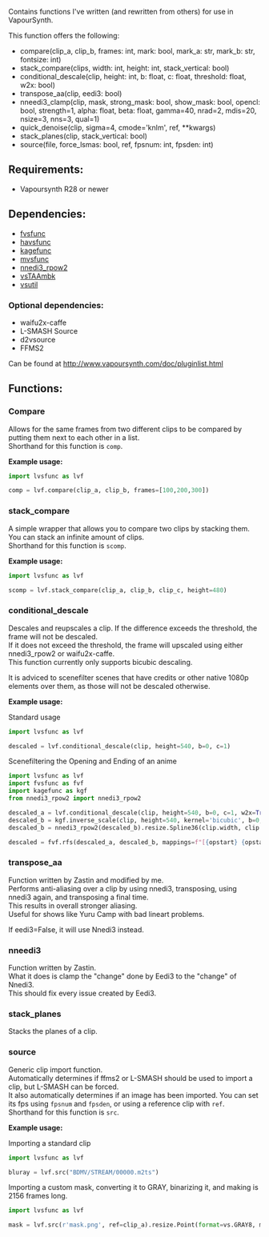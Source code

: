 Contains functions I've written (and rewritten from others) for use in VapourSynth.

This function offers the following:</br>

- compare(clip_a, clip_b, frames: int, mark: bool, mark_a: str, mark_b: str, fontsize: int)
- stack_compare(clips, width: int, height: int, stack_vertical: bool)
- conditional_descale(clip, height: int, b: float, c: float, threshold: float, w2x: bool)
- transpose_aa(clip, eedi3: bool)
- nneedi3_clamp(clip, mask, strong_mask: bool, show_mask: bool, opencl: bool, strength=1, alpha: float, beta: float, gamma=40, nrad=2, mdis=20, nsize=3, nns=3, qual=1)
- quick_denoise(clip, sigma=4, cmode='knlm', ref, **kwargs)
- stack_planes(clip, stack_vertical: bool)
- source(file, force_lsmas: bool, ref, fpsnum: int, fpsden: int)

## Requirements:

- Vapoursynth R28 or newer</br>

## Dependencies:

- [fvsfunc](https://github.com/Irrational-Encoding-Wizardry/fvsfunc)
- [havsfunc](https://github.com/HomeOfVapourSynthEvolution/havsfunc)
- [kagefunc](https://github.com/Irrational-Encoding-Wizardry/kagefunc)
- [mvsfunc](https://github.com/HomeOfVapourSynthEvolution/mvsfunc)
- [nnedi3_rpow2](https://github.com/darealshinji/vapoursynth-plugins/blob/master/scripts/nnedi3_rpow2.py)
- [vsTAAmbk](https://github.com/HomeOfVapourSynthEvolution/vsTAAmbk)
- [vsutil](https://github.com/Irrational-Encoding-Wizardry/vsutil)

### Optional dependencies:
- waifu2x-caffe
- L-SMASH Source
- d2vsource
- FFMS2

Can be found at <http://www.vapoursynth.com/doc/pluginlist.html>

## Functions:

### Compare
Allows for the same frames from two different clips to be compared by putting them next to each other in a list. <br>
Shorthand for this function is `comp`.

**Example usage:**
```py
import lvsfunc as lvf

comp = lvf.compare(clip_a, clip_b, frames=[100,200,300])
```

### stack_compare
A simple wrapper that allows you to compare two clips by stacking them. <br>
You can stack an infinite amount of clips. <br>
Shorthand for this function is `scomp`.

**Example usage:**
```py
import lvsfunc as lvf

scomp = lvf.stack_compare(clip_a, clip_b, clip_c, height=480)
```

### conditional_descale

Descales and reupscales a clip. If the difference exceeds the threshold, the frame will not be descaled. <br>
If it does not exceed the threshold, the frame will upscaled using either nnedi3_rpow2 or waifu2x-caffe. <br>
This function currently only supports bicubic descaling. <br>

It is adviced to scenefilter scenes that have credits or other native 1080p elements over them, as those will not be descaled otherwise.

**Example usage:**

Standard usage
```py
import lvsfunc as lvf

descaled = lvf.conditional_descale(clip, height=540, b=0, c=1)
```

Scenefiltering the Opening and Ending of an anime
```py
import lvsfunc as lvf
import fvsfunc as fvf
import kagefunc as kgf
from nnedi3_rpow2 import nnedi3_rpow2

descaled_a = lvf.conditional_descale(clip, height=540, b=0, c=1, w2x=True)
descaled_b = kgf.inverse_scale(clip, height=540, kernel='bicubic', b=0, c=1, mask_detail=True)
descaled_b = nnedi3_rpow2(descaled_b).resize.Spline36(clip.width, clip.height)

descaled = fvf.rfs(descaled_a, descaled_b, mappings=f"[{opstart} {opstart+2159}] [{edstart} {edstart+2157}]")
```

### transpose_aa

Function written by Zastin and modified by me. <br>
Performs anti-aliasing over a clip by using nnedi3, transposing, using nnedi3 again, and transposing a final time. <br>
This results in overall stronger aliasing. <br>
Useful for shows like Yuru Camp with bad lineart problems.

If eedi3=False, it will use Nnedi3 instead.

### nneedi3

Function written by Zastin. <br>
What it does is clamp the "change" done by Eedi3 to the "change" of Nnedi3. <br>
This should fix every issue created by Eedi3.


### stack_planes

Stacks the planes of a clip.


### source

Generic clip import function. <br>
Automatically determines if ffms2 or L-SMASH should be used to import a clip, but L-SMASH can be forced. <br>
It also automatically determines if an image has been imported. You can set its fps using `fpsnum` and `fpsden`, or using a reference clip with `ref`. <br>
Shorthand for this function is `src`.

**Example usage:**

Importing a standard clip
```py
import lvsfunc as lvf

bluray = lvf.src("BDMV/STREAM/00000.m2ts")
```

Importing a custom mask, converting it to GRAY, binarizing it, and making is 2156 frames long.
```py
import lvsfunc as lvf

mask = lvf.src(r'mask.png', ref=clip_a).resize.Point(format=vs.GRAY8, matrix_s='709').std.Binarize()*2156
```
